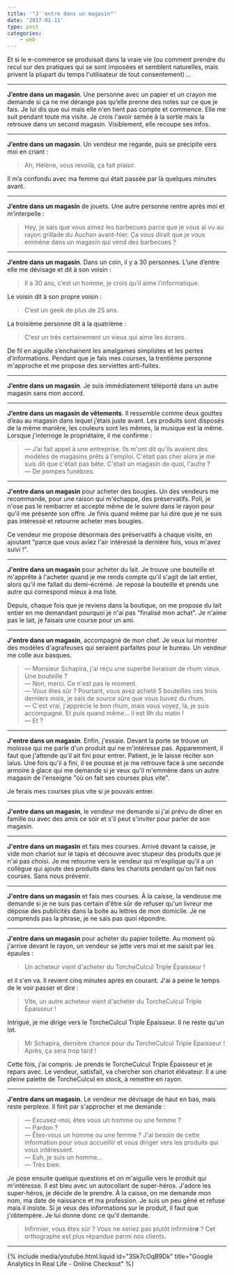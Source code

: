 ```yaml
---
title: '"J''entre dans un magasin"'
date: '2017-01-11'
type: post
categories:
    - web
---
```


Et si le e-commerce se produisait dans la vraie vie (ou comment prendre du recul sur des pratiques qui se sont imposées et semblent naturelles, mais privent la plupart du temps l'utilisateur de tout consentement)&#8239;…

---

**J’entre dans un magasin**. Une personne avec un papier et un crayon me demande si ça ne me dérange pas qu’elle prenne des notes sur ce que je fais. Je lui dis que oui mais elle n'en tient pas compte et commence. Elle me suit pendant toute ma visite. Je crois l'avoir semée à la sortie mais la retrouve dans un second magasin. Visiblement, elle recoupe ses infos.

---

**J’entre dans un magasin**. Un vendeur me regarde, puis se précipite vers moi en criant :

> Ah, Hélène, vous revoilà, ça fait plaisir.

Il m’a confondu avec ma femme qui était passée par là quelques minutes avant.

---

**J’entre dans un magasin** de jouets. Une autre personne rentre après moi et m’interpelle :

> Hey, je sais que vous aimez les barbecues parce que je vous ai vu au rayon grillade du Auchan avant-hier. Ça vous dirait que je vous emmène dans un magasin qui vend des barbecues ?

---

**J’entre dans un magasin**. Dans un coin, il y a 30 personnes. L’une d’entre elle me dévisage et dit à son voisin :

> Il a 30 ans, c’est un homme, je crois qu’il aime l’informatique.

Le voisin dit à son propre voisin :

> C’est un geek de plus de 25 ans.

La troisième personne dit à la quatrième :

> C'est un très certainement un vieux qui aime les écrans.

De fil en aiguille s’enchainent les amalgames simplistes et les pertes d’informations. Pendant que je fais mes courses, la trentième personne m'approche et me propose des serviettes anti-fuites.

---

**J’entre dans un magasin**. Je suis immédiatement téléporté dans un autre magasin sans mon accord.

---

**J’entre dans un magasin de vêtements**. Il ressemble comme deux gouttes d’eau au magasin dans lequel j’étais juste avant. Les produits sont disposés de la même manière, les couleurs sont les mêmes, la musique est la même. Lorsque j'interroge le propriétaire, il me confirme :

> — J’ai fait appel à une entreprise. Ils m'ont dit qu'ils avaient des modèles de magasins prêts à l'emploi. C'était pas cher alors je me suis dit que c'était pas bête. C'était un magasin de quoi, l'autre ?  
> — De pompes funèbres.

---

**J'entre dans un magasin** pour acheter des bougies. Un des vendeurs me recommande, pour une raison qui m'échappe, des préservatifs. Poli, je n'ose pas le rembarrer et accepte même de le suivre dans le rayon pour qu'il me présente son offre. Je finis quand même par lui dire que je ne suis pas intéressé et retourne acheter mes bougies.

Ce vendeur me propose désormais des préservatifs à chaque visite, en ajoutant <q>parce que vous aviez l'air intéressé la dernière fois, vous m'avez suivi !</q>.

---

**J'entre dans un magasin** pour acheter du lait. Je trouve une bouteille et m'apprête à l'acheter quand je me rends compte qu'il s'agit de lait entier, alors qu'il me fallait du demi-écrémé. Je repose la bouteille et prends une autre qui correspond mieux à ma liste.

Depuis, chaque fois que je reviens dans la boutique, on me propose du lait entier en me demandant pourquoi je n'ai pas "finalisé mon achat". Je n'aime pas le lait, je faisais une course pour un ami.

---

**J'entre dans un magasin**, accompagné de mon chef. Je veux lui montrer des modèles d'agrafeuses qui seraient parfaites pour le bureau. Un vendeur me colle aux basques.

> — Monsieur Schapira, j'ai reçu une superbe livraison de rhum vieux. Une bouteille ?  
> — Non, merci. Ce n'est pas le moment.  
> — Vous êtes sûr ? Pourtant, vous avez acheté 5 bouteilles ces trois derniers mois, je sais de source sûre que vous buvez du rhum.  
> — C'est vrai, j'apprécie le bon rhum, mais vous voyez, là, je suis accompagné. Et puis quand même… il est 9h du matin !  
> — Et ?

---

**J'entre dans un magasin**. Enfin, j'essaie. Devant la porte se trouve un molosse qui me parle d'un produit qui ne m'intéresse pas. Apparemment, il faut que j'attende qu'il ait fini pour entrer. Patient, je le laisse réciter son laïus. Une fois qu'il a fini, il se pousse et je me retrouve face à une seconde armoire à glace qui me demande si je veux qu'il m'emmène dans un autre magasin de l'enseigne "où on fait ses courses plus vite".

Je ferais mes courses plus vite si je pouvais entrer.

---

**J'entre dans un magasin**, le vendeur me demande si j'ai prévu de dîner en famille ou avec des amis ce soir et s'il peut s'inviter pour parler de son magasin.

---

**J'entre dans un magasin** et fais mes courses. Arrivé devant la caisse, je vide mon chariot sur le tapis et découvre avec stupeur des produits que je n'ai pas choisi. Je me retourne vers le vendeur qui m'explique qu'il a un collègue qui ajoute des produits dans les chariots pendant qu'on fait nos courses. Sans nous prévenir.

---

**J'entre dans un magasin** et fais mes courses. À la caisse, la vendeuse me demande si je ne suis pas certain d'être sûr de refuser qu'un livreur me dépose des publicités dans la boite au lettres de mon domicile. Je ne comprends pas la phrase, je ne sais pas quoi répondre.

---

**J'entre dans un magasin** pour acheter du papier toilette. Au moment où j'arrive devant le rayon, un vendeur se jette vers moi et me saisit par les épaules :

> Un acheteur vient d'acheter du TorcheCulcul Triple Épaisseur !

et il s'en va. Il revient cinq minutes après en courant. J'ai à peine le temps de le voir passer et dire :

> Vite, un autre acheteur vient d'acheter du TorcheCulcul Triple Épaisseur !

Intrigué, je me dirige vers le TorcheCulcul Triple Épaisseur. Il ne reste qu'un lot.

> Mr Schapira, dernière chance pour du TorcheCulcul Triple Épaisseur ! Après, ça sera trop tard !

Cette fois, j'ai compris. Je prends le TorcheCulcul Triple Épaisseur et je repars avec. Le vendeur, satisfait, va chercher son chariot élévateur. Il a une pleine palette de TorcheCulcul en stock, à remettre en rayon.

---

**J'entre dans un magasin**. Le vendeur me dévisage de haut en bas, mais reste perplexe. Il finit par s'approcher et me demande :

> — Excusez-moi, êtes vous un homme ou une femme ?  
> — Pardon ?  
> — Êtes-vous un homme ou une femme ? J'ai besoin de cette information pour vous accueillir et vous diriger vers les produits qui vous intéressent.  
> — Euh, je suis un homme…  
> — Très bien.

Je pose ensuite quelque questions et on m'aiguille vers le produit qui m'intéresse. Il est bleu avec un autocollant de super-héros. J'adore les super-héros, je décide de le prendre. À la caisse, on me demande mon nom, ma date de naissance et ma profession. Je suis un peu gêné et refuse mais il insiste. Si je veux des informations sur le produit, il faut que j'obtempère. Je lui donne donc ce qu'il demande.

> Infirmier, vous êtes sûr ? Vous ne seriez pas plutôt infirmièr**e** ? Cet orthographe est plus répandue parmi nos clients.

---

{% include media/youtube.html.liquid id="3Sk7cOqB9Dk" title="Google Analytics In Real Life - Online Checkout" %}
